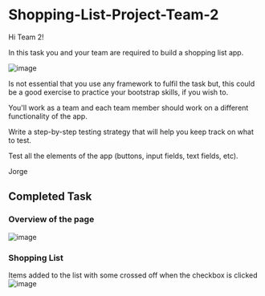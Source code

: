 # Shopping-List-Project-Team-2

Hi Team 2!

In this task you and your team are required to build a shopping list app.

![image](https://github.com/EC-CodeSpace-0004/Shopping-List-Project-Team-3/assets/149411428/9df8be03-a94a-48fb-8390-651dc5fdde84)

Is not essential that you use any framework to fulfil the task but, this could be a good exercise to practice your bootstrap skills, if you wish to.

You'll work as a team and each team member should work on a different functionality of the app.

Write a step-by-step testing strategy that will help you keep track on what to test.

Test all the elements of the app (buttons, input fields, text fields, etc).

Jorge

## Completed Task

### Overview of the page

![image](https://github.com/EC-CodeSpace-0007/Shopping-List-Project-Team-2/blob/Develop/images/page-overview.png)

### Shopping List

Items added to the list with some crossed off when the checkbox is clicked
![image](https://github.com/EC-CodeSpace-0007/Shopping-List-Project-Team-2/blob/Develop/images/shopping-list.png)
